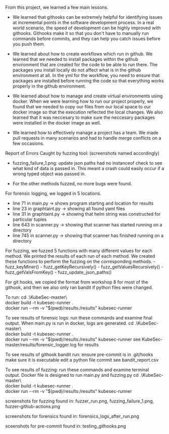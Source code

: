 From this project, we learned a few main lessons.

- We learned that githooks can be extremely helpful for identifying issues at incremental points in the software development process.
In a real world scenario, the speed of development can be highly improved with githooks. Githooks make it so that you don't have to manually run commands before commits, and they can help you catch issues before you push them.

- We learned about how to create workflows which run in github. We learned that we needed to install packages within the github environment that are created for the code to be able to run there. The packages you install locally do not affect what is in the github environment at all. In the yml for the workflow, you need to ensure that packages are installed before running the code so that everything works properly in the github environment.

- We learned about how to manage and create virtual environments using docker. When we were learning how to run our project properly, we found that we needed to copy our files from our local space to our docker image so that the execution reflected the local changes. We also learned that it was neccesary to make sure the neccesary packages were installed in the docker image as well.

- We learned how to effectively manage a project has a team. We made pull requests in many scenarios and had to handle merge conflicts on a few occasions.

Report of Errors Caught by fuzzing tool:
  (screenshots named accordingly)
- fuzzing_failure_1.png: update json paths had no instanceof check to see what kind of data is passed in. This meant a crash could easily occur if a wrong typed object was passed in.

- For the other methods fuzzed, no more bugs were found.

For forensic logging, we logged in 5 locations.

- line 71 in main.py -> shows program starting and location for results
- line 23 in graphtaint.py -> showing all found yaml files
- line 31 in graphtaint.py -> showing that helm string was constructed for particular tuples
- line 643 in scanner.py -> showing that scanner has started running on a directory
- line 745 in scanner.py -> showing that scanner has finished running on a directory

For fuzzing, we fuzzed 5 functions with many different values for each method. We printed the results of each run of each method. We created these functions to perform the fuzzing on the corresponding methods.
    - fuzz_keyMiner()
    - fuzz_getKeyRecursively()
    - fuzz_getValuesRecursively()
    - fuzz_getValsFromKey()
    - fuzz_update_json_paths()  

For git hooks, we copied the format from workshop 8 for most of the githook, and then we also only ran bandit if python files were changed.


To run:
cd .\KubeSec-master\  
docker build -t kubesec-runner .  
docker run --rm -v "$(pwd)/results:/results" kubesec-runner

To see results of forensic logs:
run these commands and examine final output. When main.py is run in docker, logs are generated.
cd .\KubeSec-master\  
docker build -t kubesec-runner .  
docker run --rm -v "$(pwd)/results:/results" kubesec-runner
see KubeSec-master/results/forensic_logger.log for results

To see results of githook bandit run:
ensure pre-commit is in .git/hooks
make sure it is executable
edit a python file
commit
see bandit_report.csv

To see results of fuzzing:
run these commands and examine terminal output. Docker file is designed to run main.py and fuzzing.py
cd .\KubeSec-master\  
docker build -t kubesec-runner .  
docker run --rm -v "$(pwd)/results:/results" kubesec-runner


screenshots for fuzzing found in: fuzzer_run.png, fuzzing_failure_1.png, fuzzer-github-actions.png

screenshots for forensics found in: forensics_logs_after_run.png 

sceenshots for pre-commit found in: testing_githooks.png

